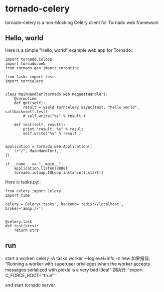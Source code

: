 tornado-celery
==============

tornado-celery is a non-blocking Celery client for Tornado web framework


Hello, world
------------

Here is a simple "Hello, world" example web app for Tornado::

    import tornado.ioloop
    import tornado.web
    from tornado.gen import coroutine
    
    from tasks import test
    import torncelery
    
    
    class MainHandler(tornado.web.RequestHandler):
        @coroutine
        def get(self):
            result = yield torncelery.async(test, "hello world", callback=self.test)
            # self.write("%s" % result )

        def test(self, result):
            print "result: %s" % result
            self.write("%s" % result )


    application = tornado.web.Application([
        (r"/", MainHandler),
    ])

    if __name__ == "__main__":
        application.listen(8888)
        tornado.ioloop.IOLoop.instance().start()

Here is tasks.py::

    from celery import Celery
    import time 

    celery = Celery('tasks', backend='redis://localhost', broker='amqp://')


    @celery.task
    def test(strs):
        return strs


run 
---------------

start a worker:
    celery -A tasks worker --loglevel=info -n new
    如果报错:
        "Running a worker with superuser privileges when the worker accepts messages serialized with pickle is a very bad idea!"
    则执行:
        'export C_FORCE_ROOT="true" '

and start tornado server.    
